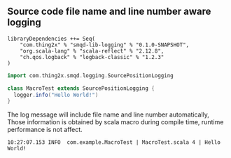 
## Source code file name and line number aware logging

```sbtshell
libraryDependencies ++= Seq(
    "com.thing2x" % "smqd-lib-logging" % "0.1.0-SNAPSHOT",
    "org.scala-lang" % "scala-reflect" % "2.12.8",
    "ch.qos.logback" % "logback-classic" % "1.2.3"
)
```

```scala
import com.thing2x.smqd.logging.SourcePositionLogging

class MacroTest extends SourcePositionLogging {
  logger.info("Hello World!")
}
```

The log message will include file name and line number automatically,
Those information is obtained by  scala macro during compile time, runtime performance is not affect.
 
```
10:27:07.153 INFO  com.example.MacroTest | MacroTest.scala 4 | Hello World!
```
